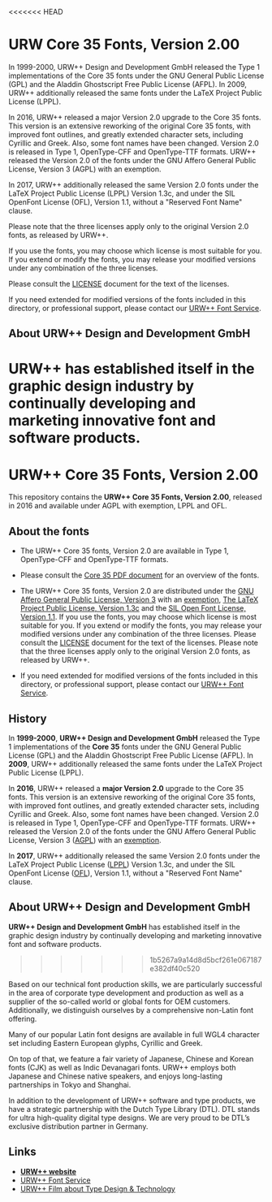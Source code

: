 <<<<<<< HEAD
# URW Core 35 Fonts, Version 2.00

In 1999-2000, URW++ Design and Development GmbH released the Type 1 implementations of the Core 35 fonts under the GNU General Public License (GPL) and the Aladdin Ghostscript Free Public License (AFPL). In 2009, URW++ additionally released the same fonts under the LaTeX Project Public License (LPPL).

In 2016, URW++ released a major Version 2.0 upgrade to the Core 35 fonts. This version is an extensive reworking of the original Core 35 fonts, with improved font outlines, and greatly extended character sets, including Cyrillic and Greek. Also, some font names have been changed. Version 2.0 is released in Type 1, OpenType-CFF and OpenType-TTF formats. URW++ released the Version 2.0 of the fonts under the GNU Affero General Public License, Version 3 (AGPL) with an exemption. 

In 2017, URW++ additionally released the same Version 2.0 fonts under the LaTeX Project Public License (LPPL) Version 1.3c, and under the SIL OpenFont License (OFL), Version 1.1, without a "Reserved Font Name" clause. 

Please note that the three licenses apply only to the original Version 2.0 fonts, as released by URW++. 

If you use the fonts, you may choose which license is most suitable for you. If you extend or modify the fonts, you may release your modified versions under any combination of the three licenses. 

Please consult the [LICENSE](./LICENSE.md) document for the text of the licenses.

If you need extended for modified versions of the fonts included in this directory, or professional support, please contact our [URW++ Font Service](https://www.urwpp.de/en/font-service/). 

## About URW++ Design and Development GmbH

URW++ has established itself in the graphic design industry by continually developing and marketing innovative font and software products.
=======
# URW++ Core 35 Fonts, Version 2.00

This repository contains the **URW++ Core 35 Fonts, Version 2.00**, released in 2016 and available under AGPL with exemption, LPPL and OFL. 

## About the fonts

* The URW++ Core 35 fonts, Version 2.0 are available in Type 1, OpenType-CFF and OpenType-TTF formats. 

* Please consult the [Core 35 PDF document](./Core_35.pdf) for an overview of the fonts. 

* The URW++ Core 35 fonts, Version 2.0 are distributed under the [GNU Affero General Public License, Version 3](./COPYING) with an [exemption](./LICENSE), [The LaTeX Project Public License, Version 1.3c](./LICENSE.LPPL) and the [SIL Open Font License, Version 1.1](./LICENSE.OFL). If you use the fonts, you may choose which license is most suitable for you. If you extend or modify the fonts, you may release your modified versions under any combination of the three licenses. Please consult the [LICENSE](./LICENSE.md) document for the text of the licenses. Please note that the three licenses apply only to the original Version 2.0 fonts, as released by URW++. 

* If you need extended for modified versions of the fonts included in this directory, or professional support, please contact our [URW++ Font Service](https://www.urwpp.de/en/font-service/). 

## History

In **1999-2000**, **URW++ Design and Development GmbH** released the Type 1 implementations of the **Core 35** fonts under the GNU General Public License (GPL) and the Aladdin Ghostscript Free Public License (AFPL). In **2009**, URW++ additionally released the same fonts under the LaTeX Project Public License (LPPL).

In **2016**, URW++ released a **major Version 2.0** upgrade to the Core 35 fonts. This version is an extensive reworking of the original Core 35 fonts, with improved font outlines, and greatly extended character sets, including Cyrillic and Greek. Also, some font names have been changed. Version 2.0 is released in Type 1, OpenType-CFF and OpenType-TTF formats. URW++ released the Version 2.0 of the fonts under the GNU Affero General Public License, Version 3 ([AGPL](./COPYING)) with an [exemption](./LICENSE). 

In **2017**, URW++ additionally released the same Version 2.0 fonts under the LaTeX Project Public License ([LPPL](./LICENSE.LPPL)) Version 1.3c, and under the SIL OpenFont License ([OFL](./LICENSE.OFL)), Version 1.1, without a "Reserved Font Name" clause. 

## About URW++ Design and Development GmbH

**URW++ Design and Development GmbH** has established itself in the graphic design industry by continually developing and marketing innovative font and software products.
>>>>>>> 1b5267a9a14d8d5bcf261e067187e382df40c520

Based on our technical font production skills, we are particularly successful in the area of corporate type development and production as well as a supplier of the so-called world or global fonts for OEM customers. Additionally, we distinguish ourselves by a comprehensive non-Latin font offering.

Many of our popular Latin font designs are available in full WGL4 character set including Eastern European glyphs, Cyrillic and Greek.

On top of that, we feature a fair variety of Japanese, Chinese and Korean fonts (CJK) as well as Indic Devanagari fonts. URW++ employs both Japanese and Chinese native speakers, and enjoys long-lasting partnerships in Tokyo and Shanghai.

In addition to the development of URW++ software and type products, we have a strategic partnership with the Dutch Type Library (DTL). DTL stands for ultra high-quality digital type designs. We are very proud to be DTL’s exclusive distribution partner in Germany.

## Links

* [**URW++ website**](https://www.urwpp.de/en/)
* [URW++ Font Service](https://www.urwpp.de/en/font-service/)
* [URW++ Film about Type Design & Technology](https://youtu.be/Sadx3J7ybXw)

